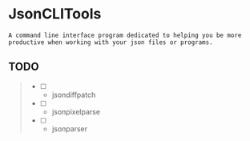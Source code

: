 # JsonCLITools
    A command line interface program dedicated to helping you be more productive when working with your json files or programs.


## TODO

> * [ ] - jsondiffpatch 
> * [ ] - jsonpixelparse
> * [ ] - jsonparser

